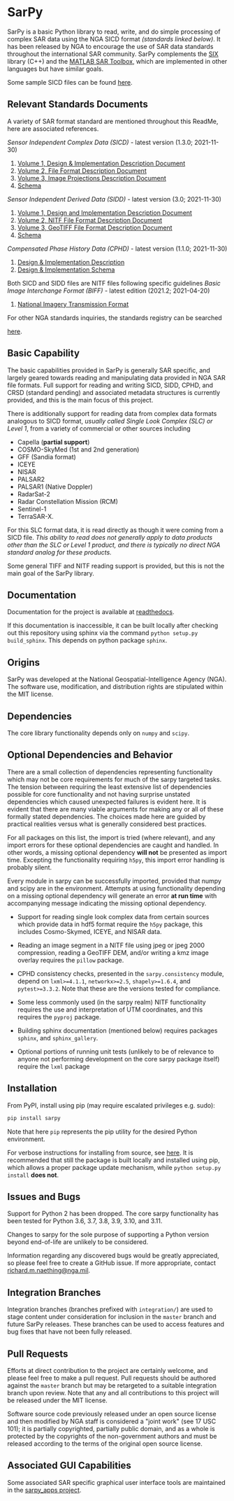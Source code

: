SarPy
=====
SarPy is a basic Python library to read, write, and do simple processing
of complex SAR data using the NGA SICD format *(standards linked below)*. 
It has been released by NGA to encourage the use of SAR data standards
throughout the international SAR community. SarPy complements the
[SIX](https://github.com/ngageoint/six-library) library (C++) and the
[MATLAB SAR Toolbox](https://github.com/ngageoint/MATLAB_SAR), which are
implemented in other languages but have similar goals.

Some sample SICD files can be found 
[here](https://github.com/ngageoint/six-library/wiki/Sample-SICDs).

Relevant Standards Documents
----------------------------
A variety of SAR format standard are mentioned throughout this ReadMe, here are 
associated references. 

*Sensor Independent Complex Data (SICD)* - latest version (1.3.0; 2021-11-30)

1. [Volume 1, Design & Implementation Description Document](https://nsgreg.nga.mil/doc/view?i=5381)
2. [Volume 2, File Format Description Document](https://nsgreg.nga.mil/doc/view?i=5382)
3. [Volume 3, Image Projections Description Document](https://nsgreg.nga.mil/doc/view?i=5383)
4. [Schema](https://nsgreg.nga.mil/doc/view?i=5418)

*Sensor Independent Derived Data (SIDD)* - latest version (3.0; 2021-11-30)
1. [Volume 1, Design and Implementation Description Document](https://nsgreg.nga.mil/doc/view?i=5440)
2. [Volume 2, NITF File Format Description Document]( https://nsgreg.nga.mil/doc/view?i=5441)
3. [Volume 3, GeoTIFF File Format Description Document](https://nsgreg.nga.mil/doc/view?i=5442)
4. [Schema](https://nsgreg.nga.mil/doc/view?i=5231)

*Compensated Phase History Data (CPHD)* - latest version (1.1.0; 2021-11-30)
1. [Design & Implementation Description](https://nsgreg.nga.mil/doc/view?i=5388)
2. [Design & Implementation Schema](https://nsgreg.nga.mil/doc/view?i=5421)

Both SICD and SIDD files are NITF files following specific guidelines
*Basic Image Interchange Format (BIFF)* - latest edition (2021.2; 2021-04-20)
1. [National Imagery Transmission Format](https://nsgreg.nga.mil/doc/view?i=5262)

For other NGA standards inquiries, the standards registry can be searched

[here](https://nsgreg.nga.mil/registries/search/index.jsp?registryType=doc).
 
Basic Capability
----------------
The basic capabilities provided in SarPy is generally SAR specific, and largely 
geared towards reading and manipulating data provided in NGA SAR file formats. 
Full support for reading and writing SICD, SIDD, CPHD, and CRSD (standard pending) 
and associated metadata structures is currently provided, and this is the main 
focus of this project.

There is additionally support for reading data from complex data formats analogous 
to SICD format, *usually called Single Look Complex (SLC) or Level 1*, from a 
variety of commercial or other sources including 
- Capella (**partial support**)
- COSMO-SkyMed (1st and 2nd generation)
- GFF (Sandia format)
- ICEYE
- NISAR
- PALSAR2
- PALSAR1 (Native Doppler)
- RadarSat-2
- Radar Constellation Mission (RCM)
- Sentinel-1
- TerraSAR-X.

For this SLC format data, it is read directly as though it were coming from a SICD 
file. *This ability to read does not generally apply to data products other 
than the SLC or Level 1 product, and there is typically no direct NGA standard 
analog for these products.*

Some general TIFF and NITF reading support is provided, but this is not the main 
goal of the SarPy library.

Documentation
-------------
Documentation for the project is available at 
[readthedocs](https://sarpy.readthedocs.io/en/latest/).

If this documentation is inaccessible, it can be built locally after checking out 
this repository using sphinx via the command `python setup.py build_sphinx`. 
This depends on python package `sphinx`.

Origins
-------
SarPy was developed at the National Geospatial-Intelligence Agency (NGA). The 
software use, modification, and distribution rights are stipulated within the 
MIT license.

Dependencies
------------
The core library functionality depends only on `numpy` and `scipy`. 

Optional Dependencies and Behavior
----------------------------------
There are a small collection of dependencies representing functionality which may 
not be core requirements for much of the sarpy targeted tasks. The tension between
requiring the least extensive list of dependencies possible for core functionality 
and not having surprise unstated dependencies which caused unexpected failures is 
evident here. It is evident that there are many viable arguments for making any 
or all of these formally stated dependencies. The choices made here are guided by 
practical realities versus what is generally considered best practices.

For all packages on this list, the import is tried (where relevant), and any 
import errors for these optional dependencies are caught and handled. In other words, 
a missing optional dependency **will not** be presented as import time. Excepting 
the functionality requiring `h5py`, this import error handling is probably silent. 

Every module in sarpy can be successfully imported, provided that numpy and scipy 
are in the environment. Attempts at using functionality depending on a missing 
optional dependency will generate an error **at run time** with accompanying 
message indicating the missing optional dependency.

- Support for reading single look complex data from certain sources which provide 
  data in hdf5 format require the `h5py` package, this includes Cosmo-Skymed, ICEYE, 
  and NISAR data.

- Reading an image segment in a NITF file using jpeg or jpeg 2000 compression,
  reading a GeoTIFF DEM, and/or writing a kmz image overlay requires the `pillow` 
  package.

- CPHD consistency checks, presented in the `sarpy.consistency` module, depend on 
  `lxml>=4.1.1`, `networkx>=2.5`, `shapely>=1.6.4`, and `pytest>=3.3.2`. Note that these
  are the versions tested for compliance.

- Some less commonly used (in the sarpy realm) NITF functionality requires the use 
  and interpretation of UTM coordinates, and this requires the `pyproj` package. 

- Building sphinx documentation (mentioned below) requires packages `sphinx`, 
  and `sphinx_gallery`.

- Optional portions of running unit tests (unlikely to be of relevance to anyone 
  not performing development on the core sarpy package itself) require the `lxml`
  package

Installation
------------
From PyPI, install using pip (may require escalated privileges e.g. sudo):
```bash
pip install sarpy
```
Note that here `pip` represents the pip utility for the desired Python environment.

For verbose instructions for installing from source, see 
[here](https://docs.python.org/3/install/index.html). It is recommended that 
still the package is built locally and installed using pip, which allows a proper 
package update mechanism, while `python setup.py install` **does not**.

Issues and Bugs
---------------
Support for Python 2 has been dropped. The core sarpy functionality has been 
tested for Python 3.6, 3.7, 3.8, 3.9, 3.10, and 3.11. 

Changes to sarpy for the sole purpose of supporting a Python version beyond 
end-of-life are unlikely to be considered.

Information regarding any discovered bugs would be greatly appreciated, so please
feel free to create a GitHub issue. If more appropriate, contact richard.m.naething@nga.mil.

Integration Branches
--------------------
Integration branches (branches prefixed with `integration/`) are used to stage content under
consideration for inclusion in the `master` branch and future SarPy releases.
These branches can be used to access features and bug fixes that have not been fully released.

Pull Requests
-------------
Efforts at direct contribution to the project are certainly welcome, and please
feel free to make a pull request. Pull requests should be authored against the `master`
branch but may be retargeted to a suitable integration branch upon review.
Note that any and all contributions to this project will be released under the MIT license.

Software source code previously released under an open source license and then 
modified by NGA staff is considered a "joint work" (see 17 USC 101); it is partially 
copyrighted, partially public domain, and as a whole is protected by the copyrights 
of the non-government authors and must be released according to the terms of the 
original open source license.

Associated GUI Capabilities
---------------------------
Some associated SAR specific graphical user interface tools are maintained in the 
[sarpy_apps project](https://github.com/ngageoint/sarpy_apps). 
